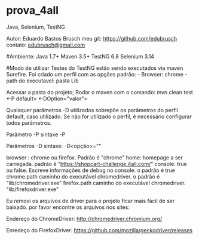 # prova_4all
Java, Selenium, TestNG

Autor: Eduardo Bastos Brusch
meu git: https://github.com/edubrusch
contato: edubrusch@gmail.com


#Ambiente:
	Java 1.7+
	Maven 3.5+
	TestNG 6.8
	Selenium 3.14

#Modo de utilizar
Testes do TestNG estão sendo executados via maven Surefire.
Foi criado um perfil com as opções padrão: 
	- Browser: chrome
	- path do executavel: pasta Lib

Acessar a pasta do projeto;
Rodar o maven com o comando:  mvn clean test <-P default> <-DOption="valor">

Quaisquer parâmetros -D utilizados sobrepõe os parâmetros do perfil default, caso utilizado. 
Se não for utilizado o perfil, é necessário configurar todos parâmetros.

Parâmetro -P sintaxe -P<perfil>

Parâmetros -D sintaxe: -D<opção>="<valor>"

browser : chrome ou firefox. Padrão é "chrome"
home: homepage a ser carregada. padrão é "https://shopcart-challenge.4all.com/"
console: true ou false. Escreve informações de debug no console. o padrão é true
chrome.path caminho do executável chromedriver. o padrão é "lib/chromedriver.exe"
firefox.path caminho do executável chromedriver. "lib/firefoxdriver.exe"  

Eu removi os arquivos de driver para o projeto ficar mais fácil de ser baixado. por favor encontre os arquivos nos sites:

Endereço do ChromeDriver:
http://chromedriver.chromium.org/

Enredeço do FirefoxDriver:
 https://github.com/mozilla/geckodriver/releases

